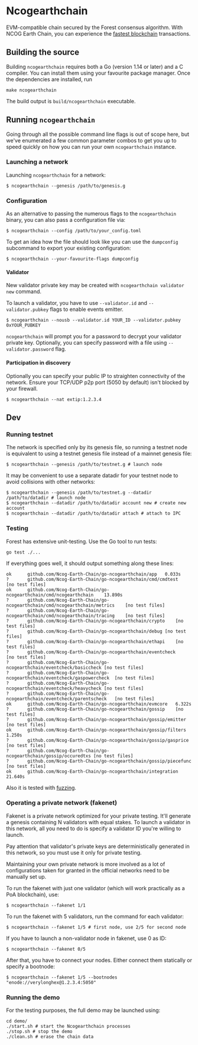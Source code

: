 # Ncogearthchain 

EVM-compatible chain secured by the Forest consensus algorithm.
With NCOG Earth Chain, you can experience the [fastest blockchain](https://www.ncogchain.earth/fastest-blockchain) transactions.

## Building the source

Building `ncogearthchain` requires both a Go (version 1.14 or later) and a C compiler. You can install
them using your favourite package manager. Once the dependencies are installed, run

```shell
make ncogearthchain
```
The build output is ```build/ncogearthchain``` executable.

## Running `ncogearthchain`

Going through all the possible command line flags is out of scope here,
but we've enumerated a few common parameter combos to get you up to speed quickly
on how you can run your own `ncogearthchain` instance.

### Launching a network

Launching `ncogearthchain` for a network:

```shell
$ ncogearthchain --genesis /path/to/genesis.g
```

### Configuration

As an alternative to passing the numerous flags to the `ncogearthchain` binary, you can also pass a
configuration file via:

```shell
$ ncogearthchain --config /path/to/your_config.toml
```

To get an idea how the file should look like you can use the `dumpconfig` subcommand to
export your existing configuration:

```shell
$ ncogearthchain --your-favourite-flags dumpconfig
```

#### Validator

New validator private key may be created with `ncogearthchain validator new` command.

To launch a validator, you have to use `--validator.id` and `--validator.pubkey` flags to enable events emitter.

```shell
$ ncogearthchain --nousb --validator.id YOUR_ID --validator.pubkey 0xYOUR_PUBKEY
```

`ncogearthchain` will prompt you for a password to decrypt your validator private key. Optionally, you can
specify password with a file using `--validator.password` flag.

#### Participation in discovery

Optionally you can specify your public IP to straighten connectivity of the network.
Ensure your TCP/UDP p2p port (5050 by default) isn't blocked by your firewall.

```shell
$ ncogearthchain --nat extip:1.2.3.4
```

## Dev

### Running testnet

The network is specified only by its genesis file, so running a testnet node is equivalent to
using a testnet genesis file instead of a mainnet genesis file:
```shell
$ ncogearthchain --genesis /path/to/testnet.g # launch node
```

It may be convenient to use a separate datadir for your testnet node to avoid collisions with other networks:
```shell
$ ncogearthchain --genesis /path/to/testnet.g --datadir /path/to/datadir # launch node
$ ncogearthchain --datadir /path/to/datadir account new # create new account
$ ncogearthchain --datadir /path/to/datadir attach # attach to IPC
```

### Testing

Forest has extensive unit-testing. Use the Go tool to run tests:
```shell
go test ./...
```

If everything goes well, it should output something along these lines:
```
ok  	github.com/Ncog-Earth-Chain/go-ncogearthchain/app	0.033s
?   	github.com/Ncog-Earth-Chain/go-ncogearthchain/cmd/cmdtest	[no test files]
ok  	github.com/Ncog-Earth-Chain/go-ncogearthchain/cmd/ncogearthchain	13.890s
?   	github.com/Ncog-Earth-Chain/go-ncogearthchain/cmd/ncogearthchain/metrics	[no test files]
?   	github.com/Ncog-Earth-Chain/go-ncogearthchain/cmd/ncogearthchain/tracing	[no test files]
?   	github.com/Ncog-Earth-Chain/go-ncogearthchain/crypto	[no test files]
?   	github.com/Ncog-Earth-Chain/go-ncogearthchain/debug	[no test files]
?   	github.com/Ncog-Earth-Chain/go-ncogearthchain/ethapi	[no test files]
?   	github.com/Ncog-Earth-Chain/go-ncogearthchain/eventcheck	[no test files]
?   	github.com/Ncog-Earth-Chain/go-ncogearthchain/eventcheck/basiccheck	[no test files]
?   	github.com/Ncog-Earth-Chain/go-ncogearthchain/eventcheck/gaspowercheck	[no test files]
?   	github.com/Ncog-Earth-Chain/go-ncogearthchain/eventcheck/heavycheck	[no test files]
?   	github.com/Ncog-Earth-Chain/go-ncogearthchain/eventcheck/parentscheck	[no test files]
ok  	github.com/Ncog-Earth-Chain/go-ncogearthchain/evmcore	6.322s
?   	github.com/Ncog-Earth-Chain/go-ncogearthchain/gossip	[no test files]
?   	github.com/Ncog-Earth-Chain/go-ncogearthchain/gossip/emitter	[no test files]
ok  	github.com/Ncog-Earth-Chain/go-ncogearthchain/gossip/filters	1.250s
?   	github.com/Ncog-Earth-Chain/go-ncogearthchain/gossip/gasprice	[no test files]
?   	github.com/Ncog-Earth-Chain/go-ncogearthchain/gossip/occuredtxs	[no test files]
?   	github.com/Ncog-Earth-Chain/go-ncogearthchain/gossip/piecefunc	[no test files]
ok  	github.com/Ncog-Earth-Chain/go-ncogearthchain/integration	21.640s
```

Also it is tested with [fuzzing](./FUZZING.md).


### Operating a private network (fakenet)

Fakenet is a private network optimized for your private testing.
It'll generate a genesis containing N validators with equal stakes.
To launch a validator in this network, all you need to do is specify a validator ID you're willing to launch.

Pay attention that validator's private keys are deterministically generated in this network, so you must use it only for private testing.

Maintaining your own private network is more involved as a lot of configurations taken for
granted in the official networks need to be manually set up.

To run the fakenet with just one validator (which will work practically as a PoA blockchain), use:
```shell
$ ncogearthchain --fakenet 1/1
```

To run the fakenet with 5 validators, run the command for each validator:
```shell
$ ncogearthchain --fakenet 1/5 # first node, use 2/5 for second node
```

If you have to launch a non-validator node in fakenet, use 0 as ID:
```shell
$ ncogearthchain --fakenet 0/5
```

After that, you have to connect your nodes. Either connect them statically or specify a bootnode:
```shell
$ ncogearthchain --fakenet 1/5 --bootnodes "enode://verylonghex@1.2.3.4:5050"
```

### Running the demo

For the testing purposes, the full demo may be launched using:
```shell
cd demo/
./start.sh # start the Ncogearthchain processes
./stop.sh # stop the demo
./clean.sh # erase the chain data
```
